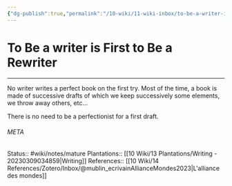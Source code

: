 ```yaml
---
{"dg-publish":true,"permalink":"/10-wiki/11-wiki-inbox/to-be-a-writer-is-first-to-be-a-rewriter-20230309040133/"}
---
```


# To Be a writer is First to Be a Rewriter
---
No writer writes a perfect book on the first try. Most of the time, a book is made of successive drafts of which we keep successively some elements, we throw away others, etc...

There is no need to be a perfectionist for a first draft.



###### META
Status:: #wiki/notes/mature 
Plantations:: [[10 Wiki/13 Plantations/Writing - 20230309034859\|Writing]]
References:: [[10 Wiki/14 References/Zotero/Inbox/@mublin_ecrivainAllianceMondes2023\|L'alliance des mondes]]
